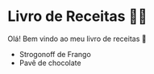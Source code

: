 # Livro de Receitas :man_cook:

Olá! Bem vindo ao meu livro de receitas :wave:

* Strogonoff de Frango
* Pavê de chocolate
